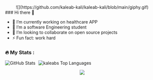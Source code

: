 <div id="header" align="center">
<!--   <img src="https://media.giphy.com/media/M9gbBd9nbDrOTu1Mqx/giphy.gif" width="100"/> -->
<!--  <img src="https://giphy.com/gifs/thecodingspacerd-code-coder-lets-HscDLzkO8EOTmgkhQP"/> -->
  ![](https://github.com/kaleab-kali/kaleab-kali/blob/main/giphy.gif)
</div>
### Hi there 👋
<ul>
  <li>🔭 I’m currently working on healthcare APP </li>
  <li>🌱 I’m a software Engineering student</li>
  <li>👯 I’m looking to collaborate on open source projects</li>
  <li>⚡ Fun fact: work hard</li>
  
</ul>

### :fire: My Stats :
<p><img src="https://github-readme-stats.vercel.app/api?username=kaleab-kali&amp;show_icons=true&theme=github_dark" alt="GitHub Stats">
<img src="https://github-readme-stats.vercel.app/api/top-langs?username=kaleab-kali&layout=compact&card_width=275&theme=github_dark&langs_count=10" alt="kaleabs Top Languages" align="right" width="395"></p>

<p align="center">
  <img src="https://capsule-render.vercel.app/api?type=waving&color=gradient&height=60&section=footer"/>
</p>
<!--<p align="center">
  <img src="https://komarev.com/ghpvc/?username=kaleab-kali&color=green"/>
</p>-->



